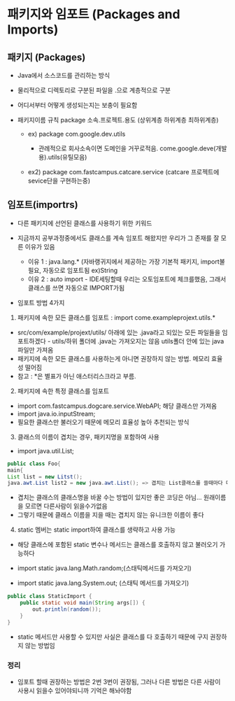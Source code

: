 # 패키지와 임포트 (Packages and Imports)

## 패키지 (Packages)

- Java에서 소스코드를 관리하는 방식

- 물리적으로 디렉토리로 구분된 파일을 .으로 계층적으로 구분

- 어디서부터 어떻게 생성되는지는 보충이 필요함

- 패키지이름 규칙 package 소속.프로젝트.용도 (상위계층 하위계층 최하위계층) 
    - ex) package com.google.dev.utils
        - 관례적으로 회사소속이면 도메인을 거꾸로적음. come.google.deve(개발용).utils(유틸모음)

    - ex2) package com.fastcampus.catcare.service (catcare 프로젝트에 sevice단을 구현하는중)

## 임포트(importrs)

- 다른 패키지에 선언된 클래스를 사용하기 위한 키워드 

- 지금까지 공부과정중에서도 클래스를 계속 임포트 해왔지만 우리가 그 존재를 잘 모른 이유가 있음
    - 이유 1 : java.lang.* (자바랭귀지에서 제공하는 가장 기본적 패키지, import불필요, 자동으로 임포트됨 ex)String
    - 이유 2 : auto import - IDE세팅할때 우리는 오토임포트에 체크를했음, 그래서 클래스를 쓰면 자동으로 IMPORT가됨

- 임포트 방법 4가지

1. 패키지에 속한 모든 클래스를 임포트 : import come.exampleprojext.utils.* 

- src/com/example/projext/utils/ 아래에 있는 .java라고 되있는 모든 파일들을 임포트하겠다
       - utils/하위 폴더에 .java는 가져오지는 않음 utils폴더 안에 있는 java파일만 가져옴
- 패키지에 속한 모든 클래스를 사용하는게 아니면 권장하지 않는 방법. 메모리 효율성 떨어짐
- 참고 : *은 별표가 아닌 애스터리스크라고 부름.

2. 패키지에 속한 특정 클래스를 임포트

- import com.fastcampus.dogcare.service.WebAPI; 해당 클래스만 가져옴
- import java.io.inputStream;
- 필요한 클래스만 불러오기 때문에 메모리 효율성 높아 추천되는 방식

3. 클래스의 이름이 겹치는 경우, 패키지명을 포함하여 사용

- import java.util.List;
```java
public class Foo{
main{
List list = new Litst();
java.awt.List list2 = new java.awt.List(); => 겹치는 List클래스를 쓸때마다 매번 가져와서 사용해야함
```

- 겹치는 클래스의 클래스명을 바꿀 수는 방법이 있지만 좋은 코딩은 아님... 원래이름을 모르면 다른사람이 읽을수가없음
- 그렇기 때문에 클래스 이름을 지을 때는 겹치지 않는 유니크한 이름이 좋다 


4. static 멤버는 static import하여 클래스를 생략하고 사용 가능

- 해당 클래스에 포함된 static 변수나 메서드는 클래스를 호출하지 않고 불러오기 가능하다

- import static java.lang.Math.random;(스태틱메서드를 가져오기)
- import static java.lang.System.out; (스태틱 메서드를 가져오기)

```java
public class StaticImport {
    public static void main(String args[]) {
        out.println(random());
    }
}
```
- static 메서드만 사용할 수 있지만 사실은 클래스를 다 호출하기 때문에 구지 권장하지 않는 방법임

### 정리

- 임포트 할때 권장하는 방법은 2번 3번이 권장됨, 그러나 다른 방법은 다른 사람이 사용시 읽을수 있어야되니까 기억은 해놔야함
